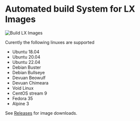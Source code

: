 # Automated build System for LX Images

![Build LX Images](https://github.com/omniosorg/lx-images/workflows/Build%20LX%20Images/badge.svg)

Curently the following linuxes are supported

* Ubuntu 18.04
* Ubuntu 20.04
* Ubuntu 22.04
* Debian Buster
* Debian Bullseye
* Devuan Beowulf
* Devuan Chimeara
* Void Linux
* CentOS stream 9
* Fedora 35
* Alpine 3

See [Releases](https://github.com/omniosorg/lx-images/releases) for image downloads.
